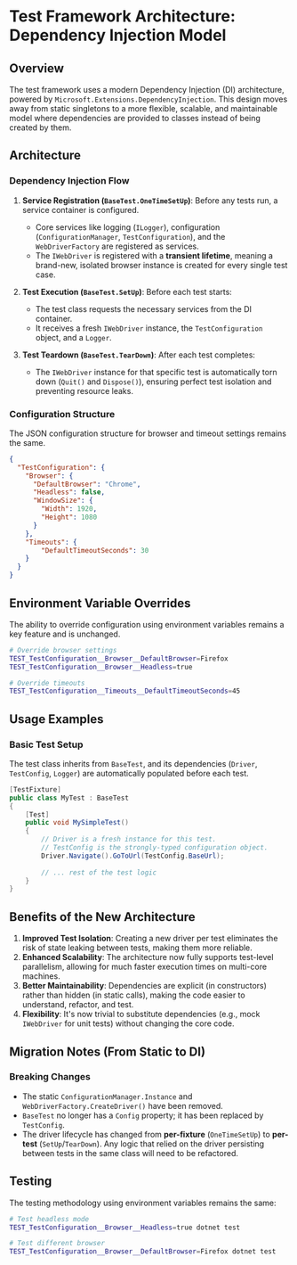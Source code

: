 # Test Framework Architecture: Dependency Injection Model

## Overview

The test framework uses a modern Dependency Injection (DI) architecture, powered by `Microsoft.Extensions.DependencyInjection`. This design moves away from static singletons to a more flexible, scalable, and maintainable model where dependencies are provided to classes instead of being created by them.

## Architecture

### Dependency Injection Flow
1. **Service Registration (`BaseTest.OneTimeSetUp`)**: Before any tests run, a service container is configured.
   - Core services like logging (`ILogger`), configuration (`ConfigurationManager`, `TestConfiguration`), and the `WebDriverFactory` are registered as services.
   - The `IWebDriver` is registered with a **transient lifetime**, meaning a brand-new, isolated browser instance is created for every single test case.

2. **Test Execution (`BaseTest.SetUp`)**: Before each test starts:
   - The test class requests the necessary services from the DI container.
   - It receives a fresh `IWebDriver` instance, the `TestConfiguration` object, and a `Logger`.

3. **Test Teardown (`BaseTest.TearDown`)**: After each test completes:
   - The `IWebDriver` instance for that specific test is automatically torn down (`Quit()` and `Dispose()`), ensuring perfect test isolation and preventing resource leaks.

### Configuration Structure
The JSON configuration structure for browser and timeout settings remains the same.

```json
{
  "TestConfiguration": {
    "Browser": {
      "DefaultBrowser": "Chrome",
      "Headless": false,
      "WindowSize": {
        "Width": 1920,
        "Height": 1080
      }
    },
    "Timeouts": {
        "DefaultTimeoutSeconds": 30
    }
  }
}
```

## Environment Variable Overrides

The ability to override configuration using environment variables remains a key feature and is unchanged.

```bash
# Override browser settings
TEST_TestConfiguration__Browser__DefaultBrowser=Firefox
TEST_TestConfiguration__Browser__Headless=true

# Override timeouts
TEST_TestConfiguration__Timeouts__DefaultTimeoutSeconds=45
```

## Usage Examples

### Basic Test Setup
The test class inherits from `BaseTest`, and its dependencies (`Driver`, `TestConfig`, `Logger`) are automatically populated before each test.

```csharp
[TestFixture]
public class MyTest : BaseTest
{
    [Test]
    public void MySimpleTest()
    {
        // Driver is a fresh instance for this test.
        // TestConfig is the strongly-typed configuration object.
        Driver.Navigate().GoToUrl(TestConfig.BaseUrl);
        
        // ... rest of the test logic
    }
}
```

## Benefits of the New Architecture

1.  **Improved Test Isolation**: Creating a new driver per test eliminates the risk of state leaking between tests, making them more reliable.
2.  **Enhanced Scalability**: The architecture now fully supports test-level parallelism, allowing for much faster execution times on multi-core machines.
3.  **Better Maintainability**: Dependencies are explicit (in constructors) rather than hidden (in static calls), making the code easier to understand, refactor, and test.
4.  **Flexibility**: It's now trivial to substitute dependencies (e.g., mock `IWebDriver` for unit tests) without changing the core code.

## Migration Notes (From Static to DI)

### Breaking Changes
- The static `ConfigurationManager.Instance` and `WebDriverFactory.CreateDriver()` have been removed.
- `BaseTest` no longer has a `Config` property; it has been replaced by `TestConfig`.
- The driver lifecycle has changed from **per-fixture** (`OneTimeSetUp`) to **per-test** (`SetUp`/`TearDown`). Any logic that relied on the driver persisting between tests in the same class will need to be refactored.

## Testing

The testing methodology using environment variables remains the same:

```bash
# Test headless mode
TEST_TestConfiguration__Browser__Headless=true dotnet test

# Test different browser
TEST_TestConfiguration__Browser__DefaultBrowser=Firefox dotnet test
``` 